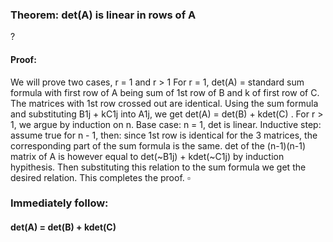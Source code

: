 ### Theorem:  det(A) is linear in rows of A
?
#### Proof: 
We will prove two cases, r = 1 and r > 1
For r = 1, det(A) = standard sum formula with first row of A being sum of 1st row of B and k of first row of C. 
The matrices with 1st row crossed out are identical.
Using the sum formula and substituting B1j + kC1j into A1j, we get det(A) = det(B) + kdet(C)
.
For r > 1, we argue by induction on n.
Base case: n = 1, det is linear.
Inductive step: assume true for n - 1, then:
since 1st row is identical for the 3 matrices, the corresponding part of the sum formula is the same.
det of the (n-1)(n-1) matrix of A is however equal to det(~B1j) + kdet(~C1j) by induction hypithesis.
Then substituting this relation to the sum formula we get the desired relation.
This completes the proof. $\square$

### Immediately follow:

#### det(A) = det(B) + kdet(C)